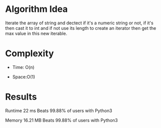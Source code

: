 # Algorithm Idea

Iterate the array of string and dectect if it's a numeric string or not, if it's then cast it to int and if not use its length to create an iterator then get the max value in this new iterable.

# Complexity

- Time: O(n)

- Space:O(1)

# Results

Runtime
22
ms
Beats
99.88%
of users with Python3

Memory
16.21
MB
Beats
99.88%
of users with Python3